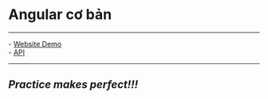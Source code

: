 <h1>Angular cơ bản</h1>
<hr/>
- <a href="https://web207-assignment-3c3de.web.app">Website Demo</a>
<br/>
- <a href="https://5e79ba8717314d001613356f.mockapi.io/product">API</a>
<hr/>
<h2><i>Practice makes perfect!!!</i></h2>

